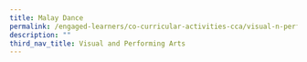 ```yaml
---
title: Malay Dance
permalink: /engaged-learners/co-curricular-activities-cca/visual-n-performing-arts/malay-dance/
description: ""
third_nav_title: Visual and Performing Arts
---
```

